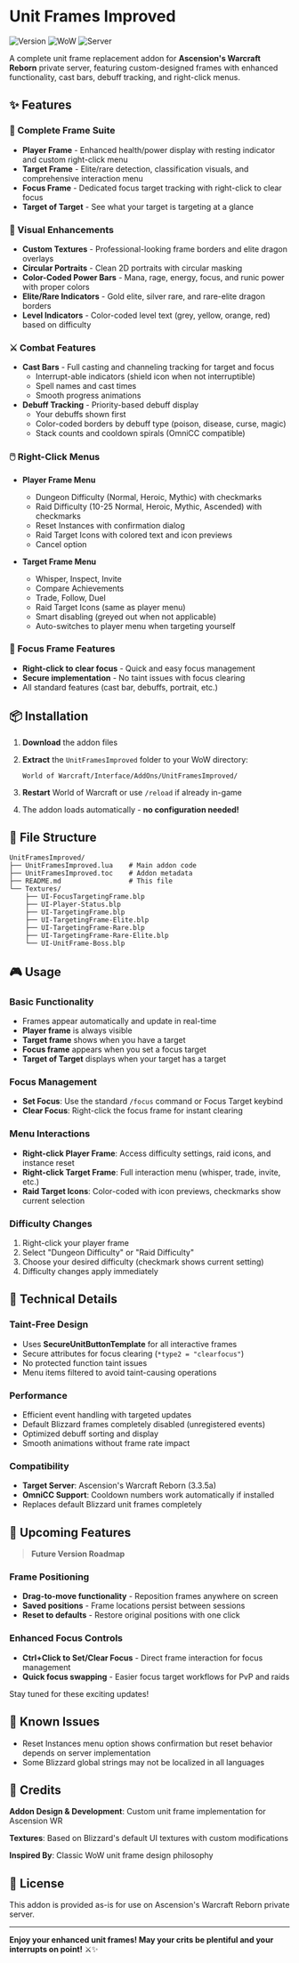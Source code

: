 # Unit Frames Improved

![Version](https://img.shields.io/badge/version-1.3.3-blue.svg)
![WoW](https://img.shields.io/badge/WoW-3.3.5a-orange.svg)
![Server](https://img.shields.io/badge/server-Ascension%20WR-purple.svg)

A complete unit frame replacement addon for **Ascension's Warcraft Reborn** private server, featuring custom-designed frames with enhanced functionality, cast bars, debuff tracking, and right-click menus.

## ✨ Features

### 🎯 Complete Frame Suite

- **Player Frame** - Enhanced health/power display with resting indicator and custom right-click menu
- **Target Frame** - Elite/rare detection, classification visuals, and comprehensive interaction menu
- **Focus Frame** - Dedicated focus target tracking with right-click to clear focus
- **Target of Target** - See what your target is targeting at a glance

### 🎨 Visual Enhancements

- **Custom Textures** - Professional-looking frame borders and elite dragon overlays
- **Circular Portraits** - Clean 2D portraits with circular masking
- **Color-Coded Power Bars** - Mana, rage, energy, focus, and runic power with proper colors
- **Elite/Rare Indicators** - Gold elite, silver rare, and rare-elite dragon borders
- **Level Indicators** - Color-coded level text (grey, yellow, orange, red) based on difficulty

### ⚔️ Combat Features

- **Cast Bars** - Full casting and channeling tracking for target and focus
  - Interrupt-able indicators (shield icon when not interruptible)
  - Spell names and cast times
  - Smooth progress animations
- **Debuff Tracking** - Priority-based debuff display
  - Your debuffs shown first
  - Color-coded borders by debuff type (poison, disease, curse, magic)
  - Stack counts and cooldown spirals (OmniCC compatible)

### 🖱️ Right-Click Menus

- **Player Frame Menu**
  - Dungeon Difficulty (Normal, Heroic, Mythic) with checkmarks
  - Raid Difficulty (10-25 Normal, Heroic, Mythic, Ascended) with checkmarks
  - Reset Instances with confirmation dialog
  - Raid Target Icons with colored text and icon previews
  - Cancel option
  
- **Target Frame Menu**
  - Whisper, Inspect, Invite
  - Compare Achievements
  - Trade, Follow, Duel
  - Raid Target Icons (same as player menu)
  - Smart disabling (greyed out when not applicable)
  - Auto-switches to player menu when targeting yourself

### 🎯 Focus Frame Features

- **Right-click to clear focus** - Quick and easy focus management
- **Secure implementation** - No taint issues with focus clearing
- All standard features (cast bar, debuffs, portrait, etc.)

## 📦 Installation

1. **Download** the addon files
2. **Extract** the `UnitFramesImproved` folder to your WoW directory:

   ```text
   World of Warcraft/Interface/AddOns/UnitFramesImproved/
   ```

3. **Restart** World of Warcraft or use `/reload` if already in-game
4. The addon loads automatically - **no configuration needed!**

## 📁 File Structure

```text
UnitFramesImproved/
├── UnitFramesImproved.lua    # Main addon code
├── UnitFramesImproved.toc    # Addon metadata
├── README.md                 # This file
└── Textures/
    ├── UI-FocusTargetingFrame.blp
    ├── UI-Player-Status.blp
    ├── UI-TargetingFrame.blp
    ├── UI-TargetingFrame-Elite.blp
    ├── UI-TargetingFrame-Rare.blp
    ├── UI-TargetingFrame-Rare-Elite.blp
    └── UI-UnitFrame-Boss.blp
```

## 🎮 Usage

### Basic Functionality

- Frames appear automatically and update in real-time
- **Player frame** is always visible
- **Target frame** shows when you have a target
- **Focus frame** appears when you set a focus target
- **Target of Target** displays when your target has a target

### Focus Management

- **Set Focus**: Use the standard `/focus` command or Focus Target keybind
- **Clear Focus**: Right-click the focus frame for instant clearing

### Menu Interactions

- **Right-click Player Frame**: Access difficulty settings, raid icons, and instance reset
- **Right-click Target Frame**: Full interaction menu (whisper, trade, invite, etc.)
- **Raid Target Icons**: Color-coded with icon previews, checkmarks show current selection

### Difficulty Changes

1. Right-click your player frame
2. Select "Dungeon Difficulty" or "Raid Difficulty"
3. Choose your desired difficulty (checkmark shows current setting)
4. Difficulty changes apply immediately

## 🔧 Technical Details

### Taint-Free Design

- Uses **SecureUnitButtonTemplate** for all interactive frames
- Secure attributes for focus clearing (`*type2 = "clearfocus"`)
- No protected function taint issues
- Menu items filtered to avoid taint-causing operations

### Performance

- Efficient event handling with targeted updates
- Default Blizzard frames completely disabled (unregistered events)
- Optimized debuff sorting and display
- Smooth animations without frame rate impact

### Compatibility

- **Target Server**: Ascension's Warcraft Reborn (3.3.5a)
- **OmniCC Support**: Cooldown numbers work automatically if installed
- Replaces default Blizzard unit frames completely

## 🚀 Upcoming Features

> **Future Version Roadmap**

### Frame Positioning

- **Drag-to-move functionality** - Reposition frames anywhere on screen
- **Saved positions** - Frame locations persist between sessions
- **Reset to defaults** - Restore original positions with one click

### Enhanced Focus Controls

- **Ctrl+Click to Set/Clear Focus** - Direct frame interaction for focus management
- **Quick focus swapping** - Easier focus target workflows for PvP and raids

Stay tuned for these exciting updates!

## 🐛 Known Issues

- Reset Instances menu option shows confirmation but reset behavior depends on server implementation
- Some Blizzard global strings may not be localized in all languages

## 📝 Credits

**Addon Design & Development**: Custom unit frame implementation for Ascension WR

**Textures**: Based on Blizzard's default UI textures with custom modifications

**Inspired By**: Classic WoW unit frame design philosophy

## 📄 License

This addon is provided as-is for use on Ascension's Warcraft Reborn private server.

---

**Enjoy your enhanced unit frames! May your crits be plentiful and your interrupts on point!** ⚔️✨
